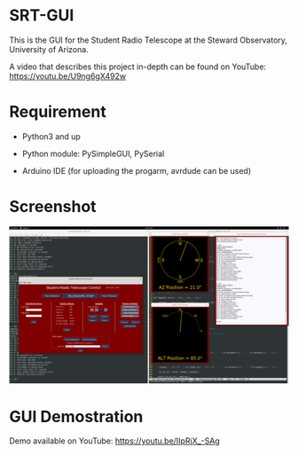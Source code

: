 # SRT-GUI

This is the GUI for the Student Radio Telescope at the Steward Observatory, University of Arizona.

A video that describes this project in-depth can be found on YouTube: https://youtu.be/U9ng6gX492w

# Requirement

- Python3 and up

- Python module: PySimpleGUI, PySerial

- Arduino IDE (for uploading the progarm, avrdude can be used)

# Screenshot
![](docs/gui.png)

# GUI Demostration
Demo available on YouTube: https://youtu.be/IIpRjX_-SAg


